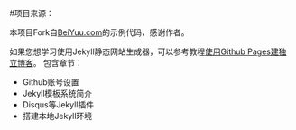 #项目来源：

本项目Fork自[BeiYuu.com](http://beiyuu.com)的示例代码，感谢作者。

如果您想学习使用Jekyll静态网站生成器，可以参考教程[使用Github Pages建独立博客](http://beiyuu.com/github-pages/)。
包含章节：
* Github账号设置
* Jekyll模板系统简介
* Disqus等Jekyll插件
* 搭建本地Jekyll环境

